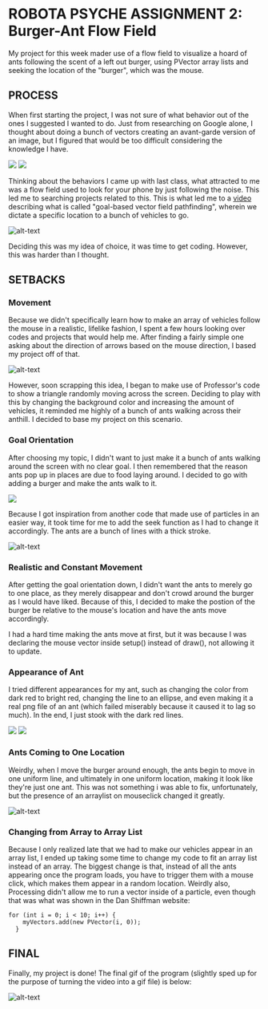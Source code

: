 # ROBOTA PSYCHE ASSIGNMENT 2: Burger-Ant Flow Field

My project for this week mader use of a flow field to visualize a hoard of ants following the scent of a left out burger, using PVector array lists and seeking the location of the "burger", which was the mouse.

## PROCESS

When first starting the project, I was not sure of what behavior out of the ones I suggested I wanted to do. Just from researching on Google alone, I thought about doing a bunch of vectors creating an avant-garde version of an image, but I figured that would be too difficult considering the knowledge I have.

![](images/flowfield1.jpg)
![](images/flowfield2.jpg)

Thinking about the behaviors I came up with last class, what attracted to me was a flow field used to look for your phone by just following the noise. This led me to searching projects related to this. This is what led me to a [video](https://www.youtube.com/watch?v=Bspb9g9nTto&ab_channel=Tuts%2BGameDevelopment) describing what is called "goal-based vector field pathfinding", wherein we dictate a specific location to a bunch of vehicles to go.

![alt-text](images/inspo.gif)

Deciding this was my idea of choice, it was time to get coding. However, this was harder than I thought.

## SETBACKS

### Movement

Because we didn't specifically learn how to make an array of vehicles follow the mouse in a realistic, lifelike fashion, I spent a few hours looking over codes and projects that would help me. After finding a fairly simple one asking about the direction of arrows based on the mouse direction, I based my project off of that.

![alt-text](images/arrows.gif)

However, soon scrapping this idea, I began to make use of Professor's code to show a triangle randomly moving across the screen. Deciding to play with this by changing the background color and increasing the amount of vehicles, it reminded me highly of a bunch of ants walking across their anthill. I decided to base my project on this scenario.

### Goal Orientation

After choosing my topic, I didn't want to just make it a bunch of ants walking around the screen with no clear goal. I then remembered that the reason ants pop up in places are due to food laying around. I decided to go with adding a burger and make the ants walk to it.

![](data/burger.png)

Because I got inspiration from another code that made use of particles in an easier way, it took time for me to add the seek function as I had to change it accordingly. The ants are a bunch of lines with a thick stroke.

![alt-text](images/antmove1.gif)

### Realistic and Constant Movement

After getting the goal orientation down, I didn't want the ants to merely go to one place, as they merely disappear and don't crowd around the burger as I would have liked. Because of this, I decided to make the postion of the burger be relative to the mouse's location and have the ants move accordingly.

I had a hard time making the ants move at first, but it was because I was declaring the mouse vector inside setup() instead of draw(), not allowing it to update.

### Appearance of Ant

I tried different appearances for my ant, such as changing the color from dark red to bright red, changing the line to an ellipse, and even making it a real png file of an ant (which failed miserably because it caused it to lag so much). In the end, I just stook with the dark red lines.

![](images/uglyants.png)
![](images/ant.png)

### Ants Coming to One Location

Weirdly, when I move the burger around enough, the ants begin to move in one uniform line, and ultimately in one uniform location, making it look like they're just one ant. This was not something i was able to fix, unfortunately, but the presence of an arraylist on mouseclick changed it greatly.

![alt-text](images/oneant.gif)

### Changing from Array to Array List

Because I only realized late that we had to make our vehicles appear in an array list, I ended up taking some time to change my code to fit an array list instead of an array. The biggest change is that, instead of all the ants appearing once the program loads, you have to trigger them with a mouse click, which makes them appear in a random location. Weirdly also, Processing didn't allow me to run a vector inside of a particle, even though that was what was shown in the Dan Shiffman website:

    for (int i = 0; i < 10; i++) {
        myVectors.add(new PVector(i, 0));
      }

## FINAL

Finally, my project is done! The final gif of the program (slightly sped up for the purpose of turning the video into a gif file) is below:

![alt-text](images/final.gif)
